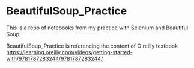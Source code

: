 # BeautifulSoup_Practice

This is a repo of notebooks from my practice with Selenium and Beautiful Soup.

BeautifulSoup_Practice is referencing the content of O'reilly textbook https://learning.oreilly.com/videos/getting-started-with/9781787283244/9781787283244/
